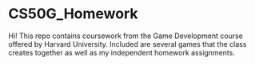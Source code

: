 # CS50G_Homework
Hi!
This repo contains coursework from the Game Development course offered by Harvard University.
Included are several games that the class creates together as well as my independent homework assignments.
